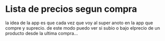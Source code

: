 # Lista de precios segun compra
la idea de la app es que cada vez que voy al super anoto en la app que compre y suprecio.
de este modo puedo ver si subio o bajo elprecio de un producto desde la ultima compra...
